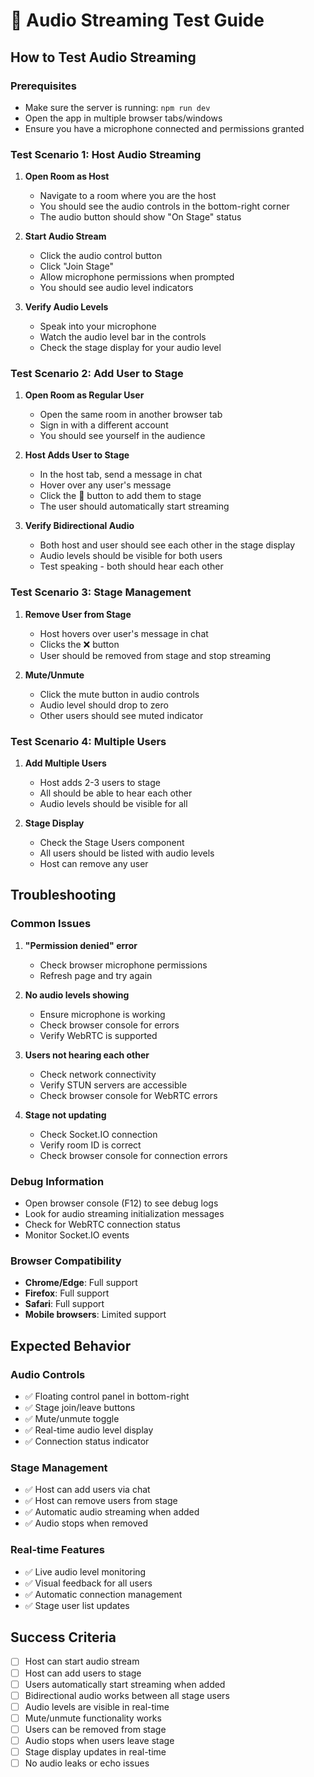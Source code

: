 # 🎤 Audio Streaming Test Guide

## How to Test Audio Streaming

### Prerequisites
- Make sure the server is running: `npm run dev`
- Open the app in multiple browser tabs/windows
- Ensure you have a microphone connected and permissions granted

### Test Scenario 1: Host Audio Streaming

1. **Open Room as Host**
   - Navigate to a room where you are the host
   - You should see the audio controls in the bottom-right corner
   - The audio button should show "On Stage" status

2. **Start Audio Stream**
   - Click the audio control button
   - Click "Join Stage" 
   - Allow microphone permissions when prompted
   - You should see audio level indicators

3. **Verify Audio Levels**
   - Speak into your microphone
   - Watch the audio level bar in the controls
   - Check the stage display for your audio level

### Test Scenario 2: Add User to Stage

1. **Open Room as Regular User**
   - Open the same room in another browser tab
   - Sign in with a different account
   - You should see yourself in the audience

2. **Host Adds User to Stage**
   - In the host tab, send a message in chat
   - Hover over any user's message
   - Click the 🎤 button to add them to stage
   - The user should automatically start streaming

3. **Verify Bidirectional Audio**
   - Both host and user should see each other in the stage display
   - Audio levels should be visible for both users
   - Test speaking - both should hear each other

### Test Scenario 3: Stage Management

1. **Remove User from Stage**
   - Host hovers over user's message in chat
   - Clicks the ❌ button
   - User should be removed from stage and stop streaming

2. **Mute/Unmute**
   - Click the mute button in audio controls
   - Audio level should drop to zero
   - Other users should see muted indicator

### Test Scenario 4: Multiple Users

1. **Add Multiple Users**
   - Host adds 2-3 users to stage
   - All should be able to hear each other
   - Audio levels should be visible for all

2. **Stage Display**
   - Check the Stage Users component
   - All users should be listed with audio levels
   - Host can remove any user

## Troubleshooting

### Common Issues

1. **"Permission denied" error**
   - Check browser microphone permissions
   - Refresh page and try again

2. **No audio levels showing**
   - Ensure microphone is working
   - Check browser console for errors
   - Verify WebRTC is supported

3. **Users not hearing each other**
   - Check network connectivity
   - Verify STUN servers are accessible
   - Check browser console for WebRTC errors

4. **Stage not updating**
   - Check Socket.IO connection
   - Verify room ID is correct
   - Check browser console for connection errors

### Debug Information

- Open browser console (F12) to see debug logs
- Look for audio streaming initialization messages
- Check for WebRTC connection status
- Monitor Socket.IO events

### Browser Compatibility

- **Chrome/Edge**: Full support
- **Firefox**: Full support  
- **Safari**: Full support
- **Mobile browsers**: Limited support

## Expected Behavior

### Audio Controls
- ✅ Floating control panel in bottom-right
- ✅ Stage join/leave buttons
- ✅ Mute/unmute toggle
- ✅ Real-time audio level display
- ✅ Connection status indicator

### Stage Management
- ✅ Host can add users via chat
- ✅ Host can remove users from stage
- ✅ Automatic audio streaming when added
- ✅ Audio stops when removed

### Real-time Features
- ✅ Live audio level monitoring
- ✅ Visual feedback for all users
- ✅ Automatic connection management
- ✅ Stage user list updates

## Success Criteria

- [ ] Host can start audio stream
- [ ] Host can add users to stage
- [ ] Users automatically start streaming when added
- [ ] Bidirectional audio works between all stage users
- [ ] Audio levels are visible in real-time
- [ ] Mute/unmute functionality works
- [ ] Users can be removed from stage
- [ ] Audio stops when users leave stage
- [ ] Stage display updates in real-time
- [ ] No audio leaks or echo issues 